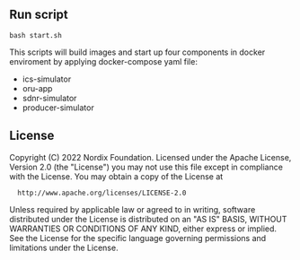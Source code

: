 ## Run script

`bash start.sh`

This scripts will build images and start up four components in docker enviroment by applying docker-compose yaml file:
- ics-simulator
- oru-app
- sdnr-simulator
- producer-simulator

## License

Copyright (C) 2022 Nordix Foundation.
Licensed under the Apache License, Version 2.0 (the "License")
you may not use this file except in compliance with the License.
You may obtain a copy of the License at

      http://www.apache.org/licenses/LICENSE-2.0

Unless required by applicable law or agreed to in writing, software
distributed under the License is distributed on an "AS IS" BASIS,
WITHOUT WARRANTIES OR CONDITIONS OF ANY KIND, either express or implied.
See the License for the specific language governing permissions and
limitations under the License.
